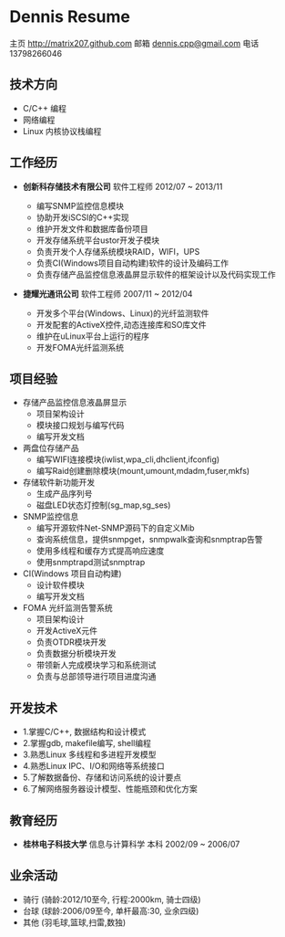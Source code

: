 Dennis Resume
===============

主页  http://matrix207.github.com
邮箱         dennis.cpp@gmail.com
电话                  13798266046

技术方向
--------

*	C/C++ 编程
*   网络编程
*	Linux 内核协议栈编程

工作经历
--------

*	**创新科存储技术有限公司**  软件工程师 2012/07 ~ 2013/11
	
	-   编写SNMP监控信息模块
	-   协助开发iSCSI的C++实现
	-   维护开发文件和数据库备份项目
	-   开发存储系统平台ustor开发子模块
	-   负责开发个人存储系统模块RAID，WIFI，UPS
	-   负责CI(Windows项目自动构建)软件的设计及编码工作
	-	负责存储产品监控信息液晶屏显示软件的框架设计以及代码实现工作

*	**捷耀光通讯公司**  软件工程师 2007/11 ~ 2012/04
	
	-   开发多个平台(Windows、Linux)的光纤监测软件
	-   开发配套的ActiveX控件,动态连接库和SO库文件
	-   维护在uLinux平台上运行的程序
	-   开发FOMA光纤监测系统

项目经验
--------

*   存储产品监控信息液晶屏显示
    -   项目架构设计
    -   模块接口规划与编写代码
    -   编写开发文档
*   两盘位存储产品
    -   编写WIFI连接模块(iwlist,wpa_cli,dhclient,ifconfig)
    -   编写Raid创建删除模块(mount,umount,mdadm,fuser,mkfs)
*   存储软件新功能开发
    -   生成产品序列号
    -   磁盘LED状态灯控制(sg_map,sg_ses)
*   SNMP监控信息
    -   编写开源软件Net-SNMP源码下的自定义Mib
	-   查询系统信息，提供snmpget，snmpwalk查询和snmptrap告警
	-   使用多线程和缓存方式提高响应速度
	-   使用snmptrapd测试snmptrap
*	CI(Windows 项目自动构建)
	-    设计软件模块
	-    编写开发文档
*   FOMA 光纤监测告警系统
    -   项目架构设计
	-	开发ActiveX元件
	-	负责OTDR模块开发
	-	负责数据分析模块开发
	-	带领新人完成模块学习和系统测试
	-	负责与总部领导进行项目进度沟通

开发技术
--------

*   1.掌握C/C++, 数据结构和设计模式
*   2.掌握gdb, makefile编写, shell编程
*   3.熟悉Linux 多线程和多进程开发模型
*	4.熟悉Linux IPC、I/O和网络等系统接口
*	5.了解数据备份、存储和访问系统的设计要点
*	6.了解网络服务器设计模型、性能瓶颈和优化方案

教育经历
--------

*   **桂林电子科技大学** 信息与计算科学 本科 2002/09 ~ 2006/07 

业余活动
--------

*	骑行  (骑龄:2012/10至今, 行程:2000km, 骑士四级)
*   台球  (球龄:2006/09至今, 单杆最高:30, 业余四级)
*	其他  (羽毛球,篮球,扫雷,数独)
